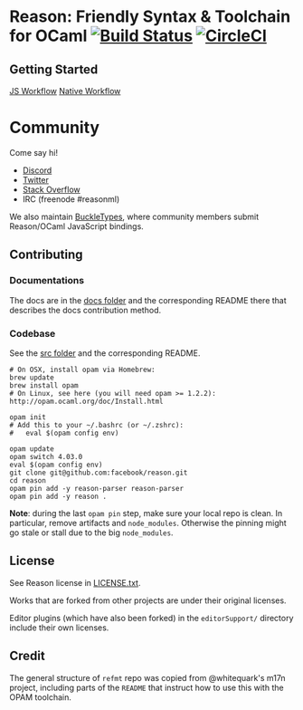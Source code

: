 Reason: Friendly Syntax & Toolchain for OCaml [![Build Status](https://travis-ci.org/facebook/reason.svg?branch=master)](https://travis-ci.org/facebook/reason) [![CircleCI](https://circleci.com/gh/facebook/reason/tree/master.svg?style=svg)](https://circleci.com/gh/facebook/reason/tree/master)
=========================================

Getting Started
---------------

[JS Workflow](http://facebook.github.io/reason/jsWorkflow.html)
[Native Workflow](http://facebook.github.io/reason/nativeWorkflow.html)

Community
=======

Come say hi!

- [Discord](https://discord.gg/reasonml)
- [Twitter](https://twitter.com/reasonml)
- [Stack Overflow](http://stackoverflow.com/questions/tagged/reason)
- IRC (freenode #reasonml)

We also maintain [BuckleTypes](https://github.com/BuckleTypes), where community members submit Reason/OCaml JavaScript bindings.


Contributing
---------------

### Documentations

The docs are in the [docs folder](https://github.com/facebook/reason/tree/master/docs) and the corresponding README there that describes the docs contribution method.

### Codebase

See the [src folder](ttps://github.com/facebook/reason/tree/master/src) and the corresponding README.

```
# On OSX, install opam via Homebrew:
brew update
brew install opam
# On Linux, see here (you will need opam >= 1.2.2): http://opam.ocaml.org/doc/Install.html

opam init
# Add this to your ~/.bashrc (or ~/.zshrc):
#   eval $(opam config env)

opam update
opam switch 4.03.0
eval $(opam config env)
git clone git@github.com:facebook/reason.git
cd reason
opam pin add -y reason-parser reason-parser
opam pin add -y reason .
```

**Note**: during the last `opam pin` step, make sure your local repo is clean. In particular, remove artifacts and `node_modules`. Otherwise the pinning might go stale or stall due to the big `node_modules`.

License
-------

See Reason license in [LICENSE.txt](LICENSE.txt).

Works that are forked from other projects are under their original licenses.

Editor plugins (which have also been forked) in the `editorSupport/` directory
include their own licenses.


Credit
-------
The general structure of `refmt` repo was copied from @whitequark's m17n
project, including parts of the `README` that instruct how to use this with the
OPAM toolchain.
